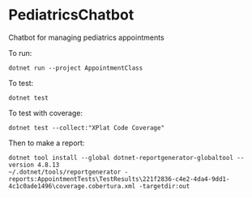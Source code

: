 # PediatricsChatbot
Chatbot for managing pediatrics appointments

To run:

```
dotnet run --project AppointmentClass

```

To test:

```
dotnet test
```

To test with coverage:

```
dotnet test --collect:"XPlat Code Coverage"
```

Then to make a report:

```
dotnet tool install --global dotnet-reportgenerator-globaltool --version 4.8.13
~/.dotnet/tools/reportgenerator -reports:AppointmentTests\TestResults\221f2836-c4e2-4da4-9dd1-4c1c0ade1496\coverage.cobertura.xml -targetdir:out 
```